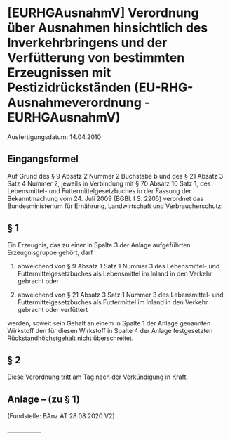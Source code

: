 # [EURHGAusnahmV] Verordnung über Ausnahmen hinsichtlich des Inverkehrbringens und der Verfütterung von bestimmten Erzeugnissen mit Pestizidrückständen  (EU-RHG-Ausnahmeverordnung - EURHGAusnahmV)

Ausfertigungsdatum: 14.04.2010

 

## Eingangsformel

Auf Grund des § 9 Absatz 2 Nummer 2 Buchstabe b und des § 21 Absatz 3 Satz 4 Nummer 2, jeweils in Verbindung mit § 70 Absatz 10 Satz 1, des Lebensmittel- und Futtermittelgesetzbuches in der Fassung der Bekanntmachung vom 24. Juli 2009 (BGBl. I S. 2205) verordnet das Bundesministerium für Ernährung, Landwirtschaft und Verbraucherschutz:


## § 1

Ein Erzeugnis, das zu einer in Spalte 3 der Anlage aufgeführten Erzeugnisgruppe gehört, darf

1. abweichend von § 9 Absatz 1 Satz 1 Nummer 3 des Lebensmittel- und Futtermittelgesetzbuches als Lebensmittel im Inland in den Verkehr gebracht oder

<!-- -->

2. abweichend von § 21 Absatz 3 Satz 1 Nummer 3 des Lebensmittel- und Futtermittelgesetzbuches als Futtermittel im Inland in den Verkehr gebracht oder verfüttert

werden, soweit sein Gehalt an einem in Spalte 1 der Anlage genannten Wirkstoff den für diesen Wirkstoff in Spalte 4 der Anlage festgesetzten Rückstandhöchstgehalt nicht überschreitet.


## § 2

Diese Verordnung tritt am Tag nach der Verkündigung in Kraft.


## Anlage – (zu § 1)

(Fundstelle: BAnz AT 28.08.2020 V2)

  
  

\_\_\_\_\_\_\_\_\_\_\_\_
